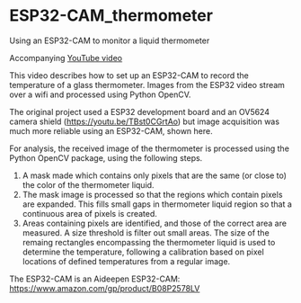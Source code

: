 # ESP32-CAM_thermometer
Using an ESP32-CAM to monitor a liquid thermometer

Accompanying [YouTube video](https://youtu.be/_NWB49mpcyM)

This video describes how to set up an ESP32-CAM  to record the temperature of a glass thermometer. Images from the ESP32 video stream over a wifi and processed using Python OpenCV. 

The original project used a ESP32 development board and an OV5624 camera shield (https://youtu.be/TBst0CGrtAo) but image acquisition was much more reliable using an ESP32-CAM, shown here.

For analysis, the received image of the thermometer is processed using the Python OpenCV package, using the following steps. 

1. A mask made which contains only pixels that are the same (or close to) the color of the thermometer liquid. 
2. The mask image is processed so that the regions which contain pixels are expanded.  This fills small gaps in thermometer liquid region so that a continuous area of pixels is created.
3. Areas containing pixels are identified, and those of the correct area are measured. A size threshold is filter out small areas. The size of the remaing rectangles encompassing  the thermometer liquid is used to determine the temperature, following a calibration based on pixel locations of defined temperatures from a regular image.

The ESP32-CAM is an Aideepen ESP32-CAM: https://www.amazon.com/gp/product/B08P2578LV
